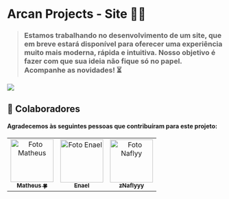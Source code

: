 # Arcan Projects - Site 🔋🔥

> ###  Estamos trabalhando no desenvolvimento de um site, que em breve estará disponível para oferecer uma experiência muito mais moderna, rápida e intuitiva. Nosso objetivo é fazer com que sua ideia não fique só no papel. Acompanhe as novidades! ⏳

![](https://media.discordapp.net/attachments/1147184121337090048/1395332629334593616/image.png?ex=687a1046&is=6878bec6&hm=51f71c6fa43a72ae2be765385843540529ed3733bfc3d4e065689713becb06cc&=&format=webp&quality=lossless&width=1760&height=810)

## 💜 Colaboradores 
#### Agradecemos às seguintes pessoas que contribuíram para este projeto:

<table>
  <tr>
    <td align="center">
      <a href="#" title="https://github.com/matheusfrdev">
        <img src="https://avatars.githubusercontent.com/u/122581322?v=4" width="100px;" alt="Foto Matheus"/><br>
        <sub>
          <b>Matheus 🍀</b>
        </sub>
      </a>
    </td>
        </td>
    <td align="center">
      <a href="#" title="https://github.com/EnaelRocha">
        <img src="https://avatars.githubusercontent.com/u/62434300?v=4" width="100px;" alt="Foto Enael"/><br>
        <sub>
          <b>Enael</b>
        </sub>
      </a>
    </td>
    <td align="center">
      <a href="#" title="https://github.com/zNaflyy">
        <img src="https://avatars.githubusercontent.com/u/82005263?v=4" width="100px;" alt="Foto Naflyy"/><br>
        <sub>
          <b>zNaflyyy</b>
        </sub>
      </a>
  </tr>
</table>

